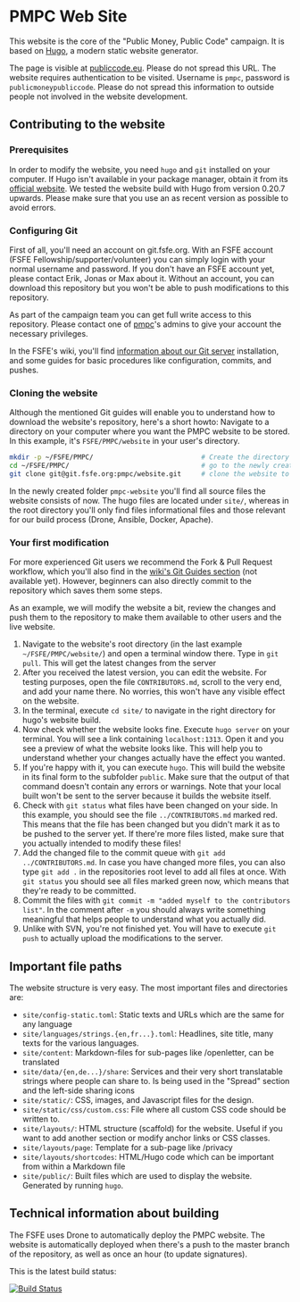 # PMPC Web Site

This website is the core of the "Public Money, Public Code" campaign. It is based on [Hugo](https://gohugo.io/), a modern static website generator.

The page is visible at [publiccode.eu](https://publiccode.eu). Please do not spread this URL. The website requires authentication to be visited. Username is `pmpc`, password is `publicmoneypubliccode`. Please do not spread this information to outside people not involved in the website development.

## Contributing to the website

### Prerequisites

In order to modify the website, you need `hugo` and `git` installed on your computer. If Hugo isn't available in your package manager, obtain it from its [official website](https://gohugo.io). We tested the website build with Hugo from version 0.20.7 upwards. Please make sure that you use an as recent version as possible to avoid errors.

### Configuring Git

First of all, you'll need an account on git.fsfe.org. With an FSFE account (FSFE Fellowship/supporter/volunteer) you can simply login with your normal username and password. If you don't have an FSFE account yet, please contact Erik, Jonas or Max about it. Without an account, you can download this repository but you won't be able to push modifications to this repository.

As part of the campaign team you can get full write access to this repository. Please contact one of [pmpc](https://git.fsfe.org/pmpc)'s admins to give your account the necessary privileges.

In the FSFE's wiki, you'll find [information about our Git server](https://wiki.fsfe.org/TechDocs/Git) installation, and some guides for basic procedures like configuration, commits, and pushes.

### Cloning the website

Although the mentioned Git guides will enable you to understand how to download the website's repository, here's a short howto: Navigate to a directory on your computer where you want the PMPC website to be stored. In this example, it's `FSFE/PMPC/website` in your user's directory.

```sh
mkdir -p ~/FSFE/PMPC/                           # Create the directory if it doesn't exist yet
cd ~/FSFE/PMPC/                                 # go to the newly created PMPC directory
git clone git@git.fsfe.org:pmpc/website.git     # clone the website to the folder website
```

In the newly created folder `pmpc-website` you'll find all source files the website consists of now. The hugo files are located under `site/`, whereas in the root directory you'll only find files informational files and those relevant for our build process (Drone, Ansible, Docker, Apache).

### Your first modification

For more experienced Git users we recommend the Fork & Pull Request workflow, which you'll also find in the [wiki's Git Guides section](https://wiki.fsfe.org/TechDocs/Git#Guides_on_specific_actions) (not available yet). However, beginners can also directly commit to the repository which saves them some steps.

As an example, we will modify the website a bit, review the changes and push them to the repository to make them available to other users and the live website.

1. Navigate to the website's root directory (in the last example `~/FSFE/PMPC/website/`) and open a terminal window there. Type in `git pull`. This will get the latest changes from the server
2. After you received the latest version, you can edit the website. For testing purposes, open the file `CONTRIBUTORS.md`, scroll to the very end, and add your name there. No worries, this won't have any visible effect on the website.
3. In the terminal, execute `cd site/` to navigate in the right directory for hugo's website build.
4. Now check whether the website looks fine. Execute `hugo server` on your terminal. You will see a link containing `localhost:1313`. Open it and you see a preview of what the website looks like. This will help you to understand whether your changes actually have the effect you wanted.
5. If you're happy with it, you can execute `hugo`. This will build the website in its final form to the subfolder `public`. Make sure that the output of that command doesn't contain any errors or warnings. Note that your local built won't be sent to the server because it builds the website itself.
6. Check with `git status` what files have been changed on your side. In this example, you should see the file `../CONTRIBUTORS.md` marked red. This means that the file has been changed but you didn't mark it as to be pushed to the server yet. If there're more files listed, make sure that you actually intended to modify these files!
7. Add the changed file to the commit queue with `git add ../CONTRIBUTORS.md`. In case you have changed more files, you can also type `git add .` in the repositories root level to add all files at once. With `git status` you should see all files marked green now, which means that they're ready to be committed.
8. Commit the files with `git commit -m "added myself to the contributors list"`. In the comment after `-m` you should always write something meaningful that helps people to understand what you actually did.
9. Unlike with SVN, you're not finished yet. You will have to execute `git push` to actually upload the modifications to the server.


## Important file paths

The website structure is very easy. The most important files and directories are:

- `site/config-static.toml`: Static texts and URLs which are the same for any language
- `site/languages/strings.{en,fr...}.toml`: Headlines, site title, many texts for the various languages.
- `site/content`: Markdown-files for sub-pages like /openletter, can be translated
- `site/data/{en,de...}/share`: Services and their very short translatable strings where people can share to. Is being used in the "Spread" section and the left-side sharing icons
- `site/static/`: CSS, images, and Javascript files for the design.
- `site/static/css/custom.css`: File where all custom CSS code should be written to.
- `site/layouts/`: HTML structure (scaffold) for the website. Useful if you want to add another section or modify anchor links or CSS classes.
- `site/layouts/page`: Template for a sub-page like /privacy
- `site/layouts/shortcodes`: HTML/Hugo code which can be important from within a Markdown file
- `site/public/`: Built files which are used to display the website. Generated by running `hugo`.

## Technical information about building

The FSFE uses Drone to automatically deploy the PMPC website. The website is
automatically deployed when there's a push to the master branch of the
repository, as well as once an hour (to update signatures).

This is the latest build status:

[![Build Status](https://drone.fsfe.org/api/badges/pmpc/website/status.svg)](https://drone.fsfe.org/pmpc/website)

